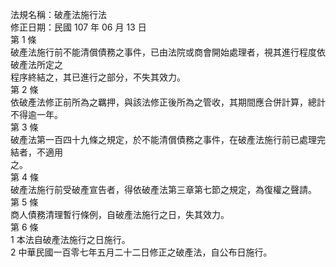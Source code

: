 法規名稱：破產法施行法  
修正日期：民國 107 年 06 月 13 日  
第 1 條  
破產法施行前不能清償債務之事件，已由法院或商會開始處理者，視其進行程度依破產法所定之  
程序終結之，其已進行之部分，不失其效力。  
第 2 條  
依破產法修正前所為之羈押，與該法修正後所為之管收，其期間應合併計算，總計不得逾一年。  
第 3 條  
破產法第一百四十九條之規定，於不能清償債務之事件，在破產法施行前已處理完結者，不適用  
之。  
第 4 條  
破產法施行前受破產宣告者，得依破產法第三章第七節之規定，為復權之聲請。  
第 5 條  
商人債務清理暫行條例，自破產法施行之日，失其效力。  
第 6 條  
1 本法自破產法施行之日施行。  
2 中華民國一百零七年五月二十二日修正之破產法，自公布日施行。  


